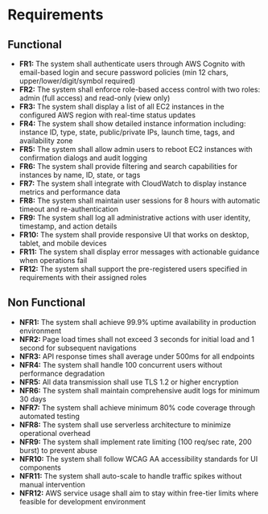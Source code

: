 # Requirements

## Functional

- **FR1:** The system shall authenticate users through AWS Cognito with email-based login and secure password policies (min 12 chars, upper/lower/digit/symbol required)
- **FR2:** The system shall enforce role-based access control with two roles: admin (full access) and read-only (view only)
- **FR3:** The system shall display a list of all EC2 instances in the configured AWS region with real-time status updates
- **FR4:** The system shall show detailed instance information including: instance ID, type, state, public/private IPs, launch time, tags, and availability zone
- **FR5:** The system shall allow admin users to reboot EC2 instances with confirmation dialogs and audit logging
- **FR6:** The system shall provide filtering and search capabilities for instances by name, ID, state, or tags
- **FR7:** The system shall integrate with CloudWatch to display instance metrics and performance data
- **FR8:** The system shall maintain user sessions for 8 hours with automatic timeout and re-authentication
- **FR9:** The system shall log all administrative actions with user identity, timestamp, and action details
- **FR10:** The system shall provide responsive UI that works on desktop, tablet, and mobile devices
- **FR11:** The system shall display error messages with actionable guidance when operations fail
- **FR12:** The system shall support the pre-registered users specified in requirements with their assigned roles

## Non Functional

- **NFR1:** The system shall achieve 99.9% uptime availability in production environment
- **NFR2:** Page load times shall not exceed 3 seconds for initial load and 1 second for subsequent navigations
- **NFR3:** API response times shall average under 500ms for all endpoints
- **NFR4:** The system shall handle 100 concurrent users without performance degradation
- **NFR5:** All data transmission shall use TLS 1.2 or higher encryption
- **NFR6:** The system shall maintain comprehensive audit logs for minimum 30 days
- **NFR7:** The system shall achieve minimum 80% code coverage through automated testing
- **NFR8:** The system shall use serverless architecture to minimize operational overhead
- **NFR9:** The system shall implement rate limiting (100 req/sec rate, 200 burst) to prevent abuse
- **NFR10:** The system shall follow WCAG AA accessibility standards for UI components
- **NFR11:** The system shall auto-scale to handle traffic spikes without manual intervention
- **NFR12:** AWS service usage shall aim to stay within free-tier limits where feasible for development environment
